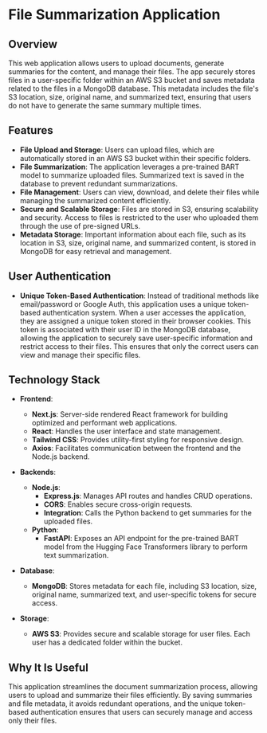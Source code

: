 # File Summarization Application

## Overview

This web application allows users to upload documents, generate summaries for the content, and manage their files. The app securely stores files in a user-specific folder within an AWS S3 bucket and saves metadata related to the files in a MongoDB database. This metadata includes the file's S3 location, size, original name, and summarized text, ensuring that users do not have to generate the same summary multiple times.

## Features

- **File Upload and Storage**: Users can upload files, which are automatically stored in an AWS S3 bucket within their specific folders.
- **File Summarization**: The application leverages a pre-trained BART model to summarize uploaded files. Summarized text is saved in the database to prevent redundant summarizations.
- **File Management**: Users can view, download, and delete their files while managing the summarized content efficiently.
- **Secure and Scalable Storage**: Files are stored in S3, ensuring scalability and security. Access to files is restricted to the user who uploaded them through the use of pre-signed URLs.
- **Metadata Storage**: Important information about each file, such as its location in S3, size, original name, and summarized content, is stored in MongoDB for easy retrieval and management.

## User Authentication

- **Unique Token-Based Authentication**: Instead of traditional methods like email/password or Google Auth, this application uses a unique token-based authentication system. When a user accesses the application, they are assigned a unique token stored in their browser cookies. This token is associated with their user ID in the MongoDB database, allowing the application to securely save user-specific information and restrict access to their files. This ensures that only the correct users can view and manage their specific files.

## Technology Stack

- **Frontend**: 
  - **Next.js**: Server-side rendered React framework for building optimized and performant web applications.
  - **React**: Handles the user interface and state management.
  - **Tailwind CSS**: Provides utility-first styling for responsive design.
  - **Axios**: Facilitates communication between the frontend and the Node.js backend.

- **Backends**:
  - **Node.js**:
    - **Express.js**: Manages API routes and handles CRUD operations.
    - **CORS**: Enables secure cross-origin requests.
    - **Integration**: Calls the Python backend to get summaries for the uploaded files.
  - **Python**:
    - **FastAPI**: Exposes an API endpoint for the pre-trained BART model from the Hugging Face Transformers library to perform text summarization.

- **Database**:
  - **MongoDB**: Stores metadata for each file, including S3 location, size, original name, summarized text, and user-specific tokens for secure access.

- **Storage**:
  - **AWS S3**: Provides secure and scalable storage for user files. Each user has a dedicated folder within the bucket.

## Why It Is Useful

This application streamlines the document summarization process, allowing users to upload and summarize their files efficiently. By saving summaries and file metadata, it avoids redundant operations, and the unique token-based authentication ensures that users can securely manage and access only their files.
